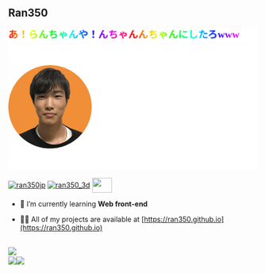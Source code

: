 ## Ran350

<div align="center">
  <img src="image/ran.svg" alt="あ！らんちゃんや！んちゃんんちゃんにしたろwww" />
</div>

<div align="center">
  <img src="image/ran-face.svg" alt="" />
</div>

<p align="left">
<a href="https://twitter.com/ran350jp" target="blank"><img align="center" src="https://cdn.jsdelivr.net/npm/simple-icons@3.0.1/icons/twitter.svg" alt="ran350jp" height="30" width="40" /></a>
<a href="https://instagram.com/ran350_3d" target="blank"><img align="center" src="https://cdn.jsdelivr.net/npm/simple-icons@3.0.1/icons/instagram.svg" alt="ran350_3d" height="30" width="40" /></a>
<a href="http://www.rcc.ritsumei.ac.jp/"><img align="center" height="30" width="40" src="image/rcc.svg" /></a>
</p>

- 🌱 I’m currently learning **Web front-end**

- 👨‍💻 All of my projects are available at [https://ran350.github.io](https://ran350.github.io)

<br />

<div>
  <img width=800 src="https://github-profile-trophy.vercel.app/?username=Ran350&column=7"/>
</div>

<div>
  <img height="170" align="left" src="https://github-readme-stats.vercel.app/api?username=Ran350&count_private=true&include_all_commits=true" />
  <img src="https://github-readme-stats.vercel.app/api/top-langs/?username=Ran350&layout=compact&langs_count=8" />
</div>
